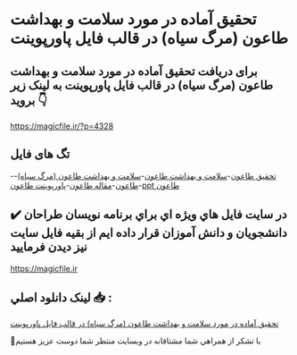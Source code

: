 # تحقیق آماده در مورد سلامت و بهداشت طاعون (مرگ سیاه) در قالب فایل پاورپوینت

## برای دریافت تحقیق آماده در مورد سلامت و بهداشت طاعون (مرگ سیاه) در قالب فایل پاورپوینت به لینک زیر بروید 👇

https://magicfile.ir/?p=4328

## تگ های فایل

-[تحقیق طاعون](https://magicfile.ir/product/%d8%aa%d8%ad%d9%82%db%8c%d9%82-%d8%a2%d9%85%d8%a7%d8%af%d9%87-%d8%b3%d9%84%d8%a7%d9%85%d8%aa-%d9%88-%d8%a8%d9%87%d8%af%d8%a7%d8%b4%d8%aa-%d8%b7%d8%a7%d8%b9%d9%88%d9%86-%d9%be%d8%a7%d9%88%d8%b1%d9%be%d9%88%db%8c%d9%86%d8%aa/)-[سلامت و بهداشت طاعون](https://magicfile.ir/product/%d8%aa%d8%ad%d9%82%db%8c%d9%82-%d8%a2%d9%85%d8%a7%d8%af%d9%87-%d8%b3%d9%84%d8%a7%d9%85%d8%aa-%d9%88-%d8%a8%d9%87%d8%af%d8%a7%d8%b4%d8%aa-%d8%b7%d8%a7%d8%b9%d9%88%d9%86-%d9%be%d8%a7%d9%88%d8%b1%d9%be%d9%88%db%8c%d9%86%d8%aa/)-[سلامت و بهداشت طاعون (مرگ سیاه)](https://magicfile.ir/product/%d8%aa%d8%ad%d9%82%db%8c%d9%82-%d8%a2%d9%85%d8%a7%d8%af%d9%87-%d8%b3%d9%84%d8%a7%d9%85%d8%aa-%d9%88-%d8%a8%d9%87%d8%af%d8%a7%d8%b4%d8%aa-%d8%b7%d8%a7%d8%b9%d9%88%d9%86-%d9%be%d8%a7%d9%88%d8%b1%d9%be%d9%88%db%8c%d9%86%d8%aa/)-[طاعون](https://magicfile.ir/product/%d8%aa%d8%ad%d9%82%db%8c%d9%82-%d8%a2%d9%85%d8%a7%d8%af%d9%87-%d8%b3%d9%84%d8%a7%d9%85%d8%aa-%d9%88-%d8%a8%d9%87%d8%af%d8%a7%d8%b4%d8%aa-%d8%b7%d8%a7%d8%b9%d9%88%d9%86-%d9%be%d8%a7%d9%88%d8%b1%d9%be%d9%88%db%8c%d9%86%d8%aa/)-[مقاله طاعون](https://magicfile.ir/product/%d8%aa%d8%ad%d9%82%db%8c%d9%82-%d8%a2%d9%85%d8%a7%d8%af%d9%87-%d8%b3%d9%84%d8%a7%d9%85%d8%aa-%d9%88-%d8%a8%d9%87%d8%af%d8%a7%d8%b4%d8%aa-%d8%b7%d8%a7%d8%b9%d9%88%d9%86-%d9%be%d8%a7%d9%88%d8%b1%d9%be%d9%88%db%8c%d9%86%d8%aa/)-[پاورپوینت طاعون](https://magicfile.ir/product/%d8%aa%d8%ad%d9%82%db%8c%d9%82-%d8%a2%d9%85%d8%a7%d8%af%d9%87-%d8%b3%d9%84%d8%a7%d9%85%d8%aa-%d9%88-%d8%a8%d9%87%d8%af%d8%a7%d8%b4%d8%aa-%d8%b7%d8%a7%d8%b9%d9%88%d9%86-%d9%be%d8%a7%d9%88%d8%b1%d9%be%d9%88%db%8c%d9%86%d8%aa/)-[ppt طاعون](https://magicfile.ir/product/%d8%aa%d8%ad%d9%82%db%8c%d9%82-%d8%a2%d9%85%d8%a7%d8%af%d9%87-%d8%b3%d9%84%d8%a7%d9%85%d8%aa-%d9%88-%d8%a8%d9%87%d8%af%d8%a7%d8%b4%d8%aa-%d8%b7%d8%a7%d8%b9%d9%88%d9%86-%d9%be%d8%a7%d9%88%d8%b1%d9%be%d9%88%db%8c%d9%86%d8%aa/)

## ✔️ در سايت فايل هاي ويژه اي براي برنامه نويسان طراحان دانشجويان و دانش آموزان قرار داده ايم از بقيه فايل سايت نيز ديدن فرماييد

https://magicfile.ir


## لينک دانلود اصلي 📥 :

[تحقیق آماده در مورد سلامت و بهداشت طاعون (مرگ سیاه) در قالب فایل پاورپوینت](https://magicfile.ir/product/%d8%aa%d8%ad%d9%82%db%8c%d9%82-%d8%a2%d9%85%d8%a7%d8%af%d9%87-%d8%b3%d9%84%d8%a7%d9%85%d8%aa-%d9%88-%d8%a8%d9%87%d8%af%d8%a7%d8%b4%d8%aa-%d8%b7%d8%a7%d8%b9%d9%88%d9%86-%d9%be%d8%a7%d9%88%d8%b1%d9%be%d9%88%db%8c%d9%86%d8%aa/) 


🙏با تشکر از همراهي شما مشتاقانه در وبسایت منتظر شما دوست عزیز هستیم

